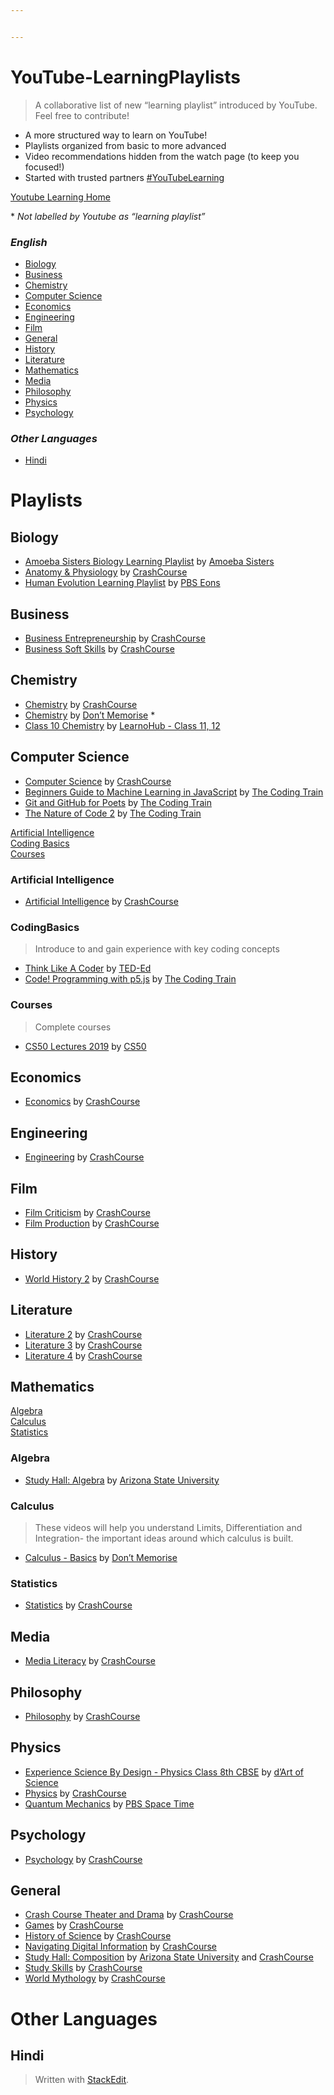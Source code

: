 ```yaml
---


---
```


<h1 id="youtube-learningplaylists">YouTube-LearningPlaylists</h1>
<blockquote>
<p>A collaborative list of new “learning playlist” introduced by YouTube. Feel free to contribute!</p>
</blockquote>
<ul>
<li>A more structured way to learn on YouTube!</li>
<li>Playlists organized from basic to more advanced</li>
<li>Video recommendations hidden from the watch page (to keep you focused!)</li>
<li>Started with trusted partners <a href="https://twitter.com/hashtag/YouTubeLearning?src=hashtag_click">#YouTubeLearning</a></li>
</ul>
<p><a href="https://www.youtube.com/learning/">Youtube Learning Home</a></p>
<p>* <em>Not labelled by Youtube as “learning playlist”</em></p>
<h3 id="english"><em>English</em></h3>
<ul>
<li><a href="#Biology">Biology</a></li>
<li><a href="#Business">Business</a></li>
<li><a href="#Chemistry">Chemistry</a></li>
<li><a href="#ComputerScience">Computer Science</a></li>
<li><a href="#Economics">Economics</a></li>
<li><a href="#Engineering">Engineering</a></li>
<li><a href="#Film">Film</a></li>
<li><a href="#General">General</a></li>
<li><a href="#History">History</a></li>
<li><a href="#Literature">Literature</a></li>
<li><a href="#Mathematics">Mathematics</a></li>
<li><a href="#Media">Media</a></li>
<li><a href="#Philosophy">Philosophy</a></li>
<li><a href="#Physics">Physics</a></li>
<li><a href="#Psychology">Psychology</a></li>
</ul>
<h3 id="other-languages"><em>Other Languages</em></h3>
<ul>
<li><a href="#hindi">Hindi</a></li>
</ul>
<h1 id="playlists">Playlists</h1>
<h2 id="biology">Biology</h2>
<ul>
<li><a href="https://www.youtube.com/playlist?list=PLwL0Myd7Dk1F0iQPGrjehze3eDpco1eVz" title="Amoeba Sisters Biology Learning Playlist">Amoeba Sisters Biology Learning Playlist</a> by <a href="https://www.youtube.com/channel/UCb2GCoLSBXjmI_Qj1vk-44g">Amoeba Sisters</a></li>
<li><a href="https://www.youtube.com/playlist?list=PL8dPuuaLjXtOAKed_MxxWBNaPno5h3Zs8">Anatomy &amp; Physiology</a> by <a href="https://www.youtube.com/channel/UCX6b17PVsYBQ0ip5gyeme-Q">CrashCourse</a></li>
<li><a href="https://www.youtube.com/playlist?list=PLi6K9w_UbfFSxHPEDWcXxIxSA6gDR4OeZ">Human Evolution Learning Playlist</a> by <a href="https://www.youtube.com/channel/UCzR-rom72PHN9Zg7RML9EbA">PBS Eons</a></li>
</ul>
<h2 id="business">Business</h2>
<ul>
<li><a href="https://www.youtube.com/playlist?list=PL8dPuuaLjXtNamNKW5qlS-nKgA0on7Qze">Business Entrepreneurship</a> by <a href="https://www.youtube.com/channel/UCX6b17PVsYBQ0ip5gyeme-Q">CrashCourse</a></li>
<li><a href="https://www.youtube.com/playlist?list=PL8dPuuaLjXtMBsfP-lP28IFvfkISqJofM">Business Soft Skills</a> by <a href="https://www.youtube.com/channel/UCX6b17PVsYBQ0ip5gyeme-Q">CrashCourse</a></li>
</ul>
<h2 id="chemistry">Chemistry</h2>
<ul>
<li><a href="https://www.youtube.com/playlist?list=PL8dPuuaLjXtPHzzYuWy6fYEaX9mQQ8oGr">Chemistry</a> by <a href="https://www.youtube.com/channel/UCX6b17PVsYBQ0ip5gyeme-Q">CrashCourse</a></li>
<li><a href="https://www.youtube.com/playlist?list=PLmdFyQYShrjeIzbQ3bnF9c24rmYHUEw-v">Chemistry</a> by <a href="https://www.youtube.com/channel/UCiTjCIT_9EXV1Wp1cY0zaUA">Don’t Memorise</a> *</li>
<li><a href="https://www.youtube.com/playlist?list=PLCzaIJYXP5YevqNNEVmYaYeEKpeygU5KH">Class 10 Chemistry</a> by <a href="https://www.youtube.com/channel/UCEg3PHVR0vt3azbs_Qk_6cw">LearnoHub - Class 11, 12</a></li>
</ul>
<h2 id="computer-science">Computer Science</h2>
<ul>
<li><a href="https://www.youtube.com/playlist?list=PL8dPuuaLjXtNlUrzyH5r6jN9ulIgZBpdo" title="Computer Science">Computer Science</a> by <a href="https://www.youtube.com/channel/UCX6b17PVsYBQ0ip5gyeme-Q">CrashCourse</a></li>
<li><a href="https://www.youtube.com/playlist?list=PLRqwX-V7Uu6YPSwT06y_AEYTqIwbeam3y">Beginners Guide to Machine Learning in JavaScript</a> by <a href="https://www.youtube.com/channel/UCvjgXvBlbQiydffZU7m1_aw">The Coding Train</a></li>
<li><a href="https://www.youtube.com/playlist?list=PLRqwX-V7Uu6ZF9C0YMKuns9sLDzK6zoiV">Git and GitHub for Poets</a> by <a href="https://www.youtube.com/channel/UCvjgXvBlbQiydffZU7m1_aw">The Coding Train</a></li>
<li><a href="https://www.youtube.com/playlist?list=PLRqwX-V7Uu6ZV4yEcW3uDwOgGXKUUsPOM">The Nature of Code 2</a> by <a href="https://www.youtube.com/channel/UCvjgXvBlbQiydffZU7m1_aw">The Coding Train</a></li>
</ul>
<p><a href="#ArtificialIntelligence">Artificial Intelligence </a><br>
<a href="#CodingBasics">Coding Basics</a><br>
<a href="#Courses">Courses</a></p>
<h3 id="artificial-intelligence">Artificial Intelligence</h3>
<ul>
<li><a href="https://www.youtube.com/playlist?list=PL8dPuuaLjXtO65LeD2p4_Sb5XQ51par_b">Artificial Intelligence</a> by <a href="https://www.youtube.com/channel/UCX6b17PVsYBQ0ip5gyeme-Q">CrashCourse</a></li>
</ul>
<h3 id="codingbasics">CodingBasics</h3>
<blockquote>
<p>Introduce to and gain experience with key coding concepts</p>
</blockquote>
<ul>
<li><a href="https://www.youtube.com/watch?v=KFVdHDMcepw&amp;list=PLJicmE8fK0EgogMqDYMgcADT1j5b911or">Think Like A Coder</a> by <a href="https://www.youtube.com/channel/UCsooa4yRKGN_zEE8iknghZA">TED-Ed</a></li>
<li><a href="https://www.youtube.com/playlist?list=PLRqwX-V7Uu6Zy51Q-x9tMWIv9cueOFTFA">Code! Programming with p5.js</a> by <a href="https://www.youtube.com/channel/UCvjgXvBlbQiydffZU7m1_aw">The Coding Train</a></li>
</ul>
<h3 id="courses">Courses</h3>
<blockquote>
<p>Complete courses</p>
</blockquote>
<ul>
<li><a href="https://www.youtube.com/playlist?list=PLhQjrBD2T381L3iZyDTxRwOBuUt6m1FnW" title="CS50 Lectures 2019">CS50 Lectures 2019</a> by <a href="https://www.youtube.com/channel/UCcabW7890RKJzL968QWEykA">CS50</a></li>
</ul>
<h2 id="economics">Economics</h2>
<ul>
<li><a href="https://www.youtube.com/playlist?list=PL8dPuuaLjXtPNZwz5_o_5uirJ8gQXnhEO">Economics</a> by <a href="https://www.youtube.com/channel/UCX6b17PVsYBQ0ip5gyeme-Q">CrashCourse</a></li>
</ul>
<h2 id="engineering">Engineering</h2>
<ul>
<li><a href="https://www.youtube.com/playlist?list=PL8dPuuaLjXtO4A_tL6DLZRotxEb114cMR">Engineering</a> by <a href="https://www.youtube.com/channel/UCX6b17PVsYBQ0ip5gyeme-Q">CrashCourse</a></li>
</ul>
<h2 id="film">Film</h2>
<ul>
<li><a href="https://www.youtube.com/playlist?list=PL8dPuuaLjXtOCicti5dwLAKuesMQVi7hw">Film Criticism</a> by <a href="https://www.youtube.com/channel/UCX6b17PVsYBQ0ip5gyeme-Q">CrashCourse</a></li>
<li><a href="https://www.youtube.com/playlist?list=PL8dPuuaLjXtPnisE6CrrLO00Qoe67TDpx">Film Production</a> by <a href="https://www.youtube.com/channel/UCX6b17PVsYBQ0ip5gyeme-Q">CrashCourse</a></li>
</ul>
<h2 id="history">History</h2>
<ul>
<li><a href="https://www.youtube.com/playlist?list=PL8dPuuaLjXtNjasccl-WajpONGX3zoY4M">World History 2</a> by <a href="https://www.youtube.com/channel/UCX6b17PVsYBQ0ip5gyeme-Q">CrashCourse</a></li>
</ul>
<h2 id="literature">Literature</h2>
<ul>
<li><a href="https://www.youtube.com/playlist?list=PL8dPuuaLjXtOv-sO3lOpVm54jhwWAf_jR">Literature 2</a> by <a href="https://www.youtube.com/channel/UCX6b17PVsYBQ0ip5gyeme-Q">CrashCourse</a></li>
<li><a href="https://www.youtube.com/playlist?list=PL8dPuuaLjXtNEWbqDPdM8FrNHuyVxPQl_">Literature 3</a> by <a href="https://www.youtube.com/channel/UCX6b17PVsYBQ0ip5gyeme-Q">CrashCourse</a></li>
<li><a href="https://www.youtube.com/playlist?list=PL8dPuuaLjXtPlnUoPa11EoTZbWZLsQVMs">Literature 4</a> by <a href="https://www.youtube.com/channel/UCX6b17PVsYBQ0ip5gyeme-Q">CrashCourse</a></li>
</ul>
<h2 id="mathematics">Mathematics</h2>
<p><a href="#Algebra">Algebra</a><br>
<a href="#Calculus">Calculus</a><br>
<a href="#Statistics">Statistics</a></p>
<h3 id="algebra">Algebra</h3>
<ul>
<li><a href="https://www.youtube.com/playlist?list=PLNrrxHpJhC8l8q8cq9BXLS3guOcyLqxj6" title="Study Hall: Algebra">Study Hall: Algebra</a> by <a href="https://www.youtube.com/channel/UC027E0kdtyo0h4lLGROg-dA">Arizona State University</a></li>
</ul>
<h3 id="calculus">Calculus</h3>
<blockquote>
<p>These videos will help you understand Limits, Differentiation and Integration- the important ideas around which calculus is built.</p>
</blockquote>
<ul>
<li><a href="https://www.youtube.com/playlist?list=PLmdFyQYShrjd4Qn42rcBeFvF6Qs-b6e-L" title="Calculus - Basics">Calculus - Basics</a> by <a href="https://www.youtube.com/channel/UCiTjCIT_9EXV1Wp1cY0zaUA">Don’t Memorise</a></li>
</ul>
<h3 id="statistics">Statistics</h3>
<ul>
<li><a href="https://www.youtube.com/playlist?list=PL8dPuuaLjXtNM_Y-bUAhblSAdWRnmBUcr">Statistics</a> by <a href="https://www.youtube.com/channel/UCX6b17PVsYBQ0ip5gyeme-Q">CrashCourse</a></li>
</ul>
<h2 id="media">Media</h2>
<ul>
<li><a href="https://www.youtube.com/playlist?list=PL8dPuuaLjXtM6jSpzb5gMNsx9kdmqBfmY">Media Literacy</a> by <a href="https://www.youtube.com/channel/UCX6b17PVsYBQ0ip5gyeme-Q">CrashCourse</a></li>
</ul>
<h2 id="philosophy">Philosophy</h2>
<ul>
<li><a href="https://www.youtube.com/playlist?list=PL8dPuuaLjXtNgK6MZucdYldNkMybYIHKR">Philosophy</a> by <a href="https://www.youtube.com/channel/UCX6b17PVsYBQ0ip5gyeme-Q">CrashCourse</a></li>
</ul>
<h2 id="physics">Physics</h2>
<ul>
<li><a href="https://www.youtube.com/playlist?list=PLGy2yUUUdf3U_OI9Jaz7C_mAivH-Yx5R8">Experience Science By Design - Physics Class 8th CBSE</a> by  <a href="https://www.youtube.com/channel/UCBr7J1jRnu4m3LcyyUH679w">d’Art of Science</a></li>
<li><a href="https://www.youtube.com/playlist?list=PL8dPuuaLjXtN0ge7yDk_UA0ldZJdhwkoV">Physics</a> by <a href="https://www.youtube.com/channel/UCX6b17PVsYBQ0ip5gyeme-Q">CrashCourse</a></li>
<li><a href="https://www.youtube.com/playlist?list=PLsPUh22kYmNCGaVGuGfKfJl-6RdHiCjo1">Quantum Mechanics</a> by <a href="https://www.youtube.com/channel/UC7_gcs09iThXybpVgjHZ_7g">PBS Space Time</a></li>
</ul>
<h2 id="psychology">Psychology</h2>
<ul>
<li><a href="https://www.youtube.com/watch?v=vo4pMVb0R6M&amp;list=PL8dPuuaLjXtOPRKzVLY0jJY-uHOH9KVU6">Psychology</a> by <a href="https://www.youtube.com/channel/UCX6b17PVsYBQ0ip5gyeme-Q">CrashCourse</a></li>
</ul>
<h2 id="general">General</h2>
<ul>
<li><a href="https://www.youtube.com/playlist?list=PL8dPuuaLjXtONXALkeh5uisZqrAcPKCee">Crash Course Theater and Drama</a> by <a href="https://www.youtube.com/channel/UCX6b17PVsYBQ0ip5gyeme-Q">CrashCourse</a></li>
<li><a href="https://www.youtube.com/playlist?list=PL8dPuuaLjXtPTrc_yg73RghJEOdobAplG">Games</a> by <a href="https://www.youtube.com/channel/UCX6b17PVsYBQ0ip5gyeme-Q">CrashCourse</a></li>
<li><a href="https://www.youtube.com/playlist?list=PL8dPuuaLjXtNppY8ZHMPDH5TKK2UpU8Ng">History of Science</a> by <a href="https://www.youtube.com/channel/UCX6b17PVsYBQ0ip5gyeme-Q">CrashCourse</a></li>
<li><a href="https://www.youtube.com/playlist?list=PL8dPuuaLjXtN07XYqqWSKpPrtNDiCHTzU">Navigating Digital Information</a> by <a href="https://www.youtube.com/channel/UCX6b17PVsYBQ0ip5gyeme-Q">CrashCourse</a></li>
<li><a href="https://www.youtube.com/playlist?list=PLNrrxHpJhC8mNXjrAL3Ey1Q6iI35cymzl" title="Study Hall: Composition">Study Hall: Composition</a> by <a href="https://www.youtube.com/channel/UC027E0kdtyo0h4lLGROg-dA">Arizona State University</a> and <a href="https://www.youtube.com/channel/UCX6b17PVsYBQ0ip5gyeme-Q">CrashCourse</a></li>
<li><a href="https://www.youtube.com/playlist?list=PL8dPuuaLjXtNcAJRf3bE1IJU6nMfHj86W">Study Skills</a> by <a href="https://www.youtube.com/channel/UCX6b17PVsYBQ0ip5gyeme-Q">CrashCourse</a></li>
<li><a href="https://www.youtube.com/playlist?list=PL8dPuuaLjXtNCG9Vq7vdvJytS-F-xGi7_">World Mythology</a> by <a href="https://www.youtube.com/channel/UCX6b17PVsYBQ0ip5gyeme-Q">CrashCourse</a></li>
</ul>
<h1 id="other-languages-1">Other Languages</h1>
<h2 id="hindi">Hindi</h2>
<blockquote>
<p>Written with <a href="https://stackedit.io/">StackEdit</a>.</p>
</blockquote>

